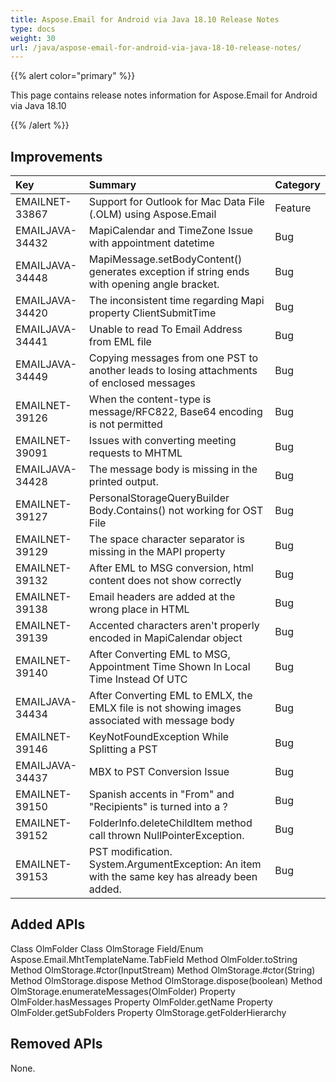 ```yaml
---
title: Aspose.Email for Android via Java 18.10 Release Notes
type: docs
weight: 30
url: /java/aspose-email-for-android-via-java-18-10-release-notes/
---
```


{{% alert color="primary" %}} 

This page contains release notes information for Aspose.Email for Android via Java 18.10

{{% /alert %}} 


## **Improvements**


|**Key**|**Summary**|**Category**|
| :- | :- | :- |
|EMAILNET-33867|Support for Outlook for Mac Data File (.OLM) using Aspose.Email|Feature|
|EMAILJAVA-34432|MapiCalendar and TimeZone Issue with appointment datetime|Bug|
|EMAILJAVA-34448|MapiMessage.setBodyContent() generates exception if string ends with opening angle bracket.|Bug|
|EMAILJAVA-34420|The inconsistent time regarding Mapi property ClientSubmitTime|Bug|
|EMAILJAVA-34441|Unable to read To Email Address from EML file|Bug|
|EMAILJAVA-34449|Copying messages from one PST to another leads to losing attachments of enclosed messages|Bug|
|EMAILNET-39126|When the content-type is message/RFC822, Base64 encoding is not permitted|Bug|
|EMAILNET-39091|Issues with converting meeting requests to MHTML|Bug|
|EMAILJAVA-34428|The message body is missing in the printed output.|Bug|
|EMAILNET-39127|PersonalStorageQueryBuilder Body.Contains() not working for OST File|Bug|
|EMAILNET-39129|The space character separator is missing in the MAPI property|Bug|
|EMAILNET-39132|After EML to MSG conversion, html content does not show correctly|Bug|
|EMAILNET-39138|Email headers are added at the wrong place in HTML|Bug|
|EMAILNET-39139|Accented characters aren't properly encoded in MapiCalendar object|Bug|
|EMAILNET-39140|After Converting EML to MSG, Appointment Time Shown In Local Time Instead Of UTC|Bug|
|EMAILJAVA-34434|After Converting EML to EMLX, the EMLX file is not showing images associated with message body|Bug|
|EMAILNET-39146|KeyNotFoundException While Splitting a PST|Bug|
|EMAILJAVA-34437|MBX to PST Conversion Issue|Bug|
|EMAILNET-39150|Spanish accents in "From" and "Recipients" is turned into a ?|Bug|
|EMAILNET-39152|FolderInfo.deleteChildItem method call thrown NullPointerException.|Bug|
|EMAILNET-39153|PST modification. System.ArgumentException: An item with the same key has already been added.|Bug|


## **Added APIs**
Class OlmFolder
Class OlmStorage
Field/Enum Aspose.Email.MhtTemplateName.TabField
Method OlmFolder.toString
Method OlmStorage.#ctor(InputStream)
Method OlmStorage.#ctor(String)
Method OlmStorage.dispose
Method OlmStorage.dispose(boolean)
Method OlmStorage.enumerateMessages(OlmFolder)
Property OlmFolder.hasMessages
Property OlmFolder.getName
Property OlmFolder.getSubFolders
Property OlmStorage.getFolderHierarchy
## **Removed APIs**
None.


